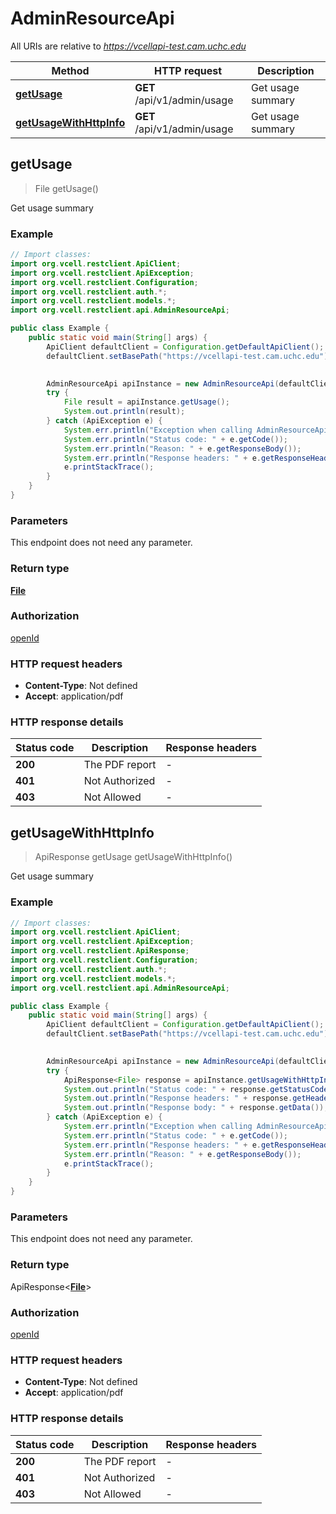# AdminResourceApi

All URIs are relative to *https://vcellapi-test.cam.uchc.edu*

| Method | HTTP request | Description |
|------------- | ------------- | -------------|
| [**getUsage**](AdminResourceApi.md#getUsage) | **GET** /api/v1/admin/usage | Get usage summary |
| [**getUsageWithHttpInfo**](AdminResourceApi.md#getUsageWithHttpInfo) | **GET** /api/v1/admin/usage | Get usage summary |



## getUsage

> File getUsage()

Get usage summary

### Example

```java
// Import classes:
import org.vcell.restclient.ApiClient;
import org.vcell.restclient.ApiException;
import org.vcell.restclient.Configuration;
import org.vcell.restclient.auth.*;
import org.vcell.restclient.models.*;
import org.vcell.restclient.api.AdminResourceApi;

public class Example {
    public static void main(String[] args) {
        ApiClient defaultClient = Configuration.getDefaultApiClient();
        defaultClient.setBasePath("https://vcellapi-test.cam.uchc.edu");
        

        AdminResourceApi apiInstance = new AdminResourceApi(defaultClient);
        try {
            File result = apiInstance.getUsage();
            System.out.println(result);
        } catch (ApiException e) {
            System.err.println("Exception when calling AdminResourceApi#getUsage");
            System.err.println("Status code: " + e.getCode());
            System.err.println("Reason: " + e.getResponseBody());
            System.err.println("Response headers: " + e.getResponseHeaders());
            e.printStackTrace();
        }
    }
}
```

### Parameters

This endpoint does not need any parameter.

### Return type

[**File**](File.md)


### Authorization

[openId](../README.md#openId)

### HTTP request headers

- **Content-Type**: Not defined
- **Accept**: application/pdf

### HTTP response details
| Status code | Description | Response headers |
|-------------|-------------|------------------|
| **200** | The PDF report |  -  |
| **401** | Not Authorized |  -  |
| **403** | Not Allowed |  -  |

## getUsageWithHttpInfo

> ApiResponse<File> getUsage getUsageWithHttpInfo()

Get usage summary

### Example

```java
// Import classes:
import org.vcell.restclient.ApiClient;
import org.vcell.restclient.ApiException;
import org.vcell.restclient.ApiResponse;
import org.vcell.restclient.Configuration;
import org.vcell.restclient.auth.*;
import org.vcell.restclient.models.*;
import org.vcell.restclient.api.AdminResourceApi;

public class Example {
    public static void main(String[] args) {
        ApiClient defaultClient = Configuration.getDefaultApiClient();
        defaultClient.setBasePath("https://vcellapi-test.cam.uchc.edu");
        

        AdminResourceApi apiInstance = new AdminResourceApi(defaultClient);
        try {
            ApiResponse<File> response = apiInstance.getUsageWithHttpInfo();
            System.out.println("Status code: " + response.getStatusCode());
            System.out.println("Response headers: " + response.getHeaders());
            System.out.println("Response body: " + response.getData());
        } catch (ApiException e) {
            System.err.println("Exception when calling AdminResourceApi#getUsage");
            System.err.println("Status code: " + e.getCode());
            System.err.println("Response headers: " + e.getResponseHeaders());
            System.err.println("Reason: " + e.getResponseBody());
            e.printStackTrace();
        }
    }
}
```

### Parameters

This endpoint does not need any parameter.

### Return type

ApiResponse<[**File**](File.md)>


### Authorization

[openId](../README.md#openId)

### HTTP request headers

- **Content-Type**: Not defined
- **Accept**: application/pdf

### HTTP response details
| Status code | Description | Response headers |
|-------------|-------------|------------------|
| **200** | The PDF report |  -  |
| **401** | Not Authorized |  -  |
| **403** | Not Allowed |  -  |


